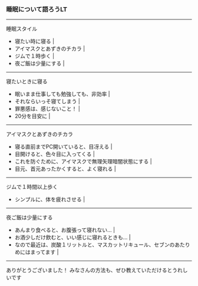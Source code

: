 ### 睡眠について語ろうLT

---

睡眠スタイル 
- 寝たい時に寝る |
- アイマスクとあずきのチカラ |
- ジムで１時歩く |
- 夜ご飯は少量にする |

---
寝たいときに寝る

- 眠いまま仕事しても勉強しても、非効率 |
- それならいっそ寝てしまう |
- 罪悪感は、感じないこと！ |
- 20分を目安に |

---

アイマスクとあずきのチカラ
- 寝る直前までPC開いていると、目冴える |
- 目開けると、色々目に入ってくる |
- これを防ぐために、アイマスクで無理矢理暗闇状態にする |
- 目元、首元あったかくすると、よく寝れる |

---
ジムで１時間以上歩く

- シンプルに、体を疲れさせる |

---
夜ご飯は少量にする

- あんまり食べると、お腹張って寝れない... |
- お酒少しだけ飲むと、いい感じに寝れるときも... |
- なので最近は、炭酸１リットルと、マスカットリキュール、セブンのあたりめにはまってます |

---

ありがとうございました！
みなさんの方法も、ぜひ教えていただけるとうれしいです

